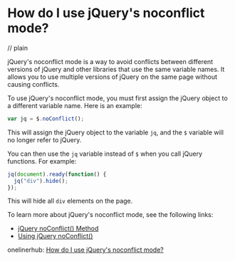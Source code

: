 # How do I use jQuery's noconflict mode?
// plain

jQuery's noconflict mode is a way to avoid conflicts between different versions of jQuery and other libraries that use the same variable names. It allows you to use multiple versions of jQuery on the same page without causing conflicts.

To use jQuery's noconflict mode, you must first assign the jQuery object to a different variable name. Here is an example:

```javascript
var jq = $.noConflict();
```

This will assign the jQuery object to the variable `jq`, and the `$` variable will no longer refer to jQuery.

You can then use the `jq` variable instead of `$` when you call jQuery functions. For example:

```javascript
jq(document).ready(function() {
  jq("div").hide();
});
```

This will hide all `div` elements on the page.

To learn more about jQuery's noconflict mode, see the following links:

* [jQuery noConflict() Method](https://www.w3schools.com/jquery/jquery_noconflict.asp)
* [Using jQuery noConflict()](https://api.jquery.com/jquery.noconflict/)

onelinerhub: [How do I use jQuery's noconflict mode?](https://onelinerhub.com/jquery/how-do-i-use-jquery-s-noconflict-mode)